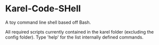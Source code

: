 # Karel-Code-SHell
A toy command line shell based off Bash.

All required scripts currently contained in the karel folder (excluding the config folder).
Type 'help' for the list internally defined commands.
